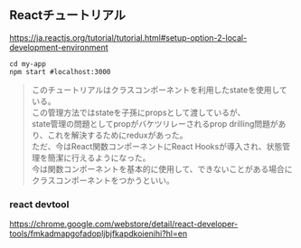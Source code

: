 ## Reactチュートリアル

https://ja.reactjs.org/tutorial/tutorial.html#setup-option-2-local-development-environment

```shell
cd my-app
npm start #localhost:3000
```

>このチュートリアルはクラスコンポーネントを利用したstateを使用している。  
>この管理方法ではstateを子孫にpropsとして渡しているが、  
>state管理の問題としてpropがバケツリレーされるprop drilling問題があり、これを解決するためにreduxがあった。  
>ただ、今はReact関数コンポーネントにReact Hooksが導入され、状態管理を簡潔に行えるようになった。  
>今は関数コンポーネントを基本的に使用して、できないことがある場合にクラスコンポーネントをつかうといい。

### react devtool

https://chrome.google.com/webstore/detail/react-developer-tools/fmkadmapgofadopljbjfkapdkoienihi?hl=en
